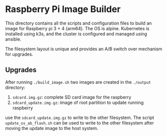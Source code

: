 # Raspberry Pi Image Builder

This directory contains all the scripts and configuration files to build
an image for Raspberry pi 3 + 4 (arm64). The OS is alpine. Kubernetes is installed
using k3s, and the cluster is configured and managed using ansible.

The filesystem layout is unique and provides an A/B switch over mechanism for upgrades.

## Upgrades

After running `./build_image.sh` two images are created in the `./output`
directory:

1. `sdcard.img.gz`: complete SD card image for the raspberry
1. `sdcard_update.img.gz`: image of root partition to update running raspberry

use the `sdcard_update.img.gz` to write to the other filesystem.
The script `update_os_ab_flash.sh` can be used to write to the other filesystem
after moving the update image to the host system.
